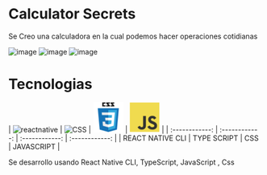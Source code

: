 # Calculator Secrets

Se Creo una calculadora en la cual podemos hacer operaciones cotidianas 

![image](https://user-images.githubusercontent.com/76981775/132179292-d3189efa-ba7b-408d-89b6-aace93657f89.png)
![image](https://user-images.githubusercontent.com/76981775/132179353-958a60de-d967-4583-86ad-53357662eca6.png)
![image](https://user-images.githubusercontent.com/76981775/132179395-af4dabf9-f439-4abe-bc5b-064a3405d727.png)

# Tecnologias


| <img src="https://reactnative.dev/img/header_logo.svg" alt="reactnative" width="60" alt="React Native"> | <img src="https://res.cloudinary.com/practicaldev/image/fetch/s--6McQQU7i--/c_imagga_scale,f_auto,fl_progressive,h_900,q_auto,w_1600/https://dev-to-uploads.s3.amazonaws.com/i/j4hwcf7lntmqyha7ras5.png" width="70" alt="CSS"> | <img src="https://raw.githubusercontent.com/devicons/devicon/master/icons/css3/css3-original-wordmark.svg" width="60" alt="HTML"> |
<img src="https://raw.githubusercontent.com/devicons/devicon/master/icons/javascript/javascript-original.svg" width="60" alt="JS"> |
| :------------: | :------------: | :------------: | :------------: | 
| REACT NATIVE CLI | TYPE SCRIPT | CSS  |  JAVASCRIPT  | 

Se desarrollo usando  React Native CLI, TypeScript, JavaScript ,  Css



